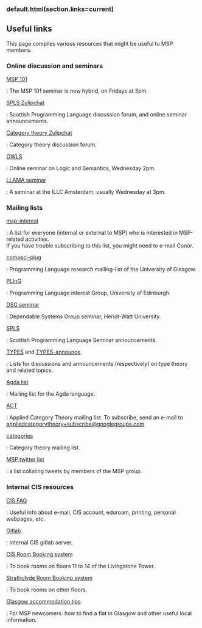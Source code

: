 ### default.html(section.links=current)

Useful links
------------

This page compiles various resources that might be useful to MSP members.


### Online discussion and seminars

[MSP 101](msp101.html)

: The MSP 101 seminar is now hybrid, on Fridays at 3pm.

[SPLS Zulipchat](https://spls.zulipchat.com/)

: Scottish Programming Language discussion forum, and online seminar announcements.

[Category theory Zulipchat](https://categorytheory.zulipchat.com/)

: Category theory discussion forum.

[OWLS](https://www.cs.bham.ac.uk/~vicaryjo/owls/)

: Online seminar on Logic and Semantics, Wednesday 2pm.

[LLAMA seminar](https://events.illc.uva.nl/llama/)

: A seminar at the ILLC Amsterdam, usually Wednesday at 3pm.


### Mailing lists

[msp-interest](https://lists.cis.strath.ac.uk/mailman/listinfo/msp-interest)

: A list for everyone (internal or external to MSP) who is interested in MSP-related activities.  
  If you have trouble subscribing to this list, you might need to e-mail Conor.

[compsci-plug](http://www.dcs.gla.ac.uk/plug/)

: Programming Language research mailing-list of the University of Glasgow.

[PLInG](http://wcms.inf.ed.ac.uk/lfcs/research/groups-and-projects/pl/programming-languages-interest-group)

: Programming Language interest Group, University of Edinburgh.

[DSG seminar](http://www.macs.hw.ac.uk/~dsg/wp/)

: Dependable Systems Group seminar, Heriot-Watt University.

[SPLS](http://www.dcs.gla.ac.uk/research/spls/)

: Scottish Programming Language Seminar announcements.

[TYPES](https://lists.seas.upenn.edu/mailman/listinfo/types-list) and [TYPES-announce](https://lists.seas.upenn.edu/mailman/listinfo/types-announce)

: Lists for discussions and announcements (respectively) on type theory and related topics.

[Agda list](https://lists.chalmers.se/mailman/listinfo/agda)

: Mailing list for the Agda language.

[ACT](https://groups.google.com/forum/#!forum/appliedcategorytheory)

: Applied Category Theory mailing list.
  To subscribe, send an e-mail to [appliedcategorytheory+subscribe@googlegroups.com](mailto:appliedcategorytheory+subscribe@googlegroups.com)

[categories](https://www.mta.ca/~cat-dist/)

: Category theory mailing list.

[MSP twitter list](https://twitter.com/i/lists/1522303893828472833)

: a list collating tweets by members of the MSP group.

### Internal CIS resources

[CIS FAQ](https://local.cis.strath.ac.uk/wp/systems-support/itfaq/)

: Useful info about e-mail, CIS account, eduroam, printing, personal webpages, etc.

[Gitlab](https://gitlab.cis.strath.ac.uk/users/sign_in)

: Internal CIS gitlab server.

[CIS Room Booking system](https://map.cis.strath.ac.uk/bookings/?area=2)

: To book rooms on floors 11 to 14 of the Livingstone Tower.

[Strathclyde Room Booking system](https://resourcebooker.strath.ac.uk)

: To book rooms on other floors.

[Glasgow accommodation tips](./accommodation.html)

: For MSP newcomers: how to find a flat in Glasgow and other useful local information.

